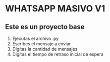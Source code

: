 # WHATSAPP MASIVO V1

## Este es un proyecto base 

1. Ejecutas el archivo .py
2. Escribes el mensaje a enviar
3. Digítas la cantidad de mensajes
4. Digítas el tiempo de retraso inicial de espera
